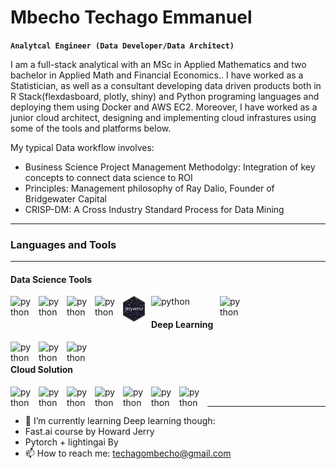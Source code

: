 # Mbecho Techago Emmanuel

**`Analytcal Engineer (Data Developer/Data Architect)`**


I am a full-stack analytical with an MSc in Applied Mathematics and two bachelor in Applied Math and Financial Economics.. I have worked as a Statistician, as well as a consultant developing data driven products both in R Stack(flexdasboard, plotly, shiny) and Python programing languages and deploying them using Docker and AWS EC2. Moreover, I have worked as a junior cloud architect, designing and implementing cloud infrastures using some of the tools and platforms below.

My typical Data workflow involves:
- Business Science Project Management Methodolgy: Integration of key concepts to connect data science to ROI
- Principles: Management philosophy of Ray Dalio, Founder of Bridgewater Capital
- CRISP-DM: A Cross Industry Standard Process for Data Mining

<hr>

<h3>
  Languages and Tools
</h3>
<hr>
<h4>Data Science Tools</h4>

<img align="left" alt="python" width="35px" style="padding-right:10px;" src="https://cdn.jsdelivr.net/gh/devicons/devicon/icons/pandas/pandas-original-wordmark.svg" />
<img align="left" alt="python" width="35px" style="padding-right:10px;" src="https://cdn.jsdelivr.net/gh/devicons/devicon/icons/numpy/numpy-original.svg" />
<img align="left" alt="python" width="35px" style="padding-right:10px;" src="https://upload.wikimedia.org/wikipedia/commons/0/01/Created_with_Matplotlib-logo.svg" />
<img align="left" alt="python" width="35px" style="padding-right:10px;" src="https://upload.wikimedia.org/wikipedia/commons/0/05/Scikit_learn_logo_small.svg" />
<img align="left" alt="python" width="35px" style="padding-right:10px;" src="https://raw.githubusercontent.com/rstudio/hex-stickers/master/SVG/tidyverse.svg" />
<img align="left" alt="python" width="100px" style="padding-right:10px;" src="https://upload.wikimedia.org/wikipedia/commons/d/d0/RStudio_logo_flat.svg" />
<img align="left" alt="python" width="35px" style="padding-right:10px;" src="https://docs.h2o.ai/h2o/latest-stable/h2o-docs/_images/h2o-automl-logo.jpg" />


<br>


<h4> Deep Learning </h4> 
 <img align="left" alt="python" width="35px" style="padding-right:10px;" src="https://cdn.jsdelivr.net/gh/devicons/devicon/icons/pytorch/pytorch-original.svg" />
 <img align="left" alt="python" width="35px" style="padding-right:10px;" src="https://upload.wikimedia.org/wikipedia/commons/2/2d/Tensorflow_logo.svg" />
 <img align="left" alt="python" width="35px" style="padding-right:10px;" src="https://upload.wikimedia.org/wikipedia/commons/7/7b/Twemoji2_1f917.svg" />
 
<br>
<h4>Cloud Solution</h4>

<img align="left" alt="python" width="35px" style="padding-right:10px;" src="https://cdn.jsdelivr.net/gh/devicons/devicon/icons/terraform/terraform-original.svg" />
<img align="left" alt="python" width="35px" style="padding-right:10px;" src="https://cdn.jsdelivr.net/gh/devicons/devicon/icons/linux/linux-original.svg" />
<img align="left" alt="python" width="35px" style="padding-right:10px;"  src="https://cdn.jsdelivr.net/gh/devicons/devicon/icons/git/git-original.svg" />
<img align="left" alt="python" width="35px" style="padding-right:10px;" src="https://cdn.jsdelivr.net/gh/devicons/devicon/icons/docker/docker-original-wordmark.svg" />
<img align="left" alt="python" width="35px" style="padding-right:10px;" src="https://cdn.jsdelivr.net/gh/devicons/devicon/icons/visualstudio/visualstudio-plain.svg" />
<img align="left" alt="python" width="35px" style="padding-right:10px;" src="https://cdn.jsdelivr.net/gh/devicons/devicon/icons/azure/azure-original.svg" />
<img align="left" alt="python" width="35px" style="padding-right:10px;" src="https://cdn.jsdelivr.net/gh/devicons/devicon/icons/java/java-original.svg" />


<br>
<hr>


- 🌱 I’m currently learning  Deep learning though:
- Fast.ai course by Howard Jerry
- Pytorch + lightingai By 
- 📫 How to reach me: techagombecho@gmail.com 
